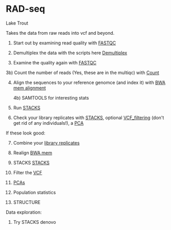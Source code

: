 # RAD-seq
Lake Trout

Takes the data from raw reads into vcf and beyond.


1) Start out by examining read quality with [FASTQC](https://github.com/Asrix/RAD-seq/blob/main/FASTQC)

2) Demultiplex the data with the scripts here [Demultiplex](https://github.com/Asrix/RAD-seq/blob/main/Demultiplex)

3) Examine the quality again with [FASTQC](https://github.com/Asrix/RAD-seq/blob/main/FASTQC)

  3b) Count the number of reads (Yes, these are in the multiqc) with [Count](https://github.com/Asrix/RAD-seq/blob/main/Count)

4) Align the sequences to your reference genomce (and index it) with [BWA mem alignment](https://github.com/Asrix/RAD-seq/blob/main/BWA%20mem%20alignment)

    4b) SAMTOOLS for interesting stats

5) Run [STACKS](https://github.com/Asrix/RAD-seq/blob/main/STACKS)

6) Check your library replicates with [STACKS](https://github.com/Asrix/RAD-seq/blob/main/Library-replicate-comparisons), optional [VCF_filtering](https://github.com/Asrix/RAD-seq/blob/main/VCF_filtering) (don't get rid of any individuals!),  a [PCA](https://github.com/Asrix/RAD-seq/blob/main/Library-rep-PCA)

If these look good:

7) Combine your [library replicates](https://github.com/Asrix/RAD-seq/blob/main/Combining-replicates)

8) Realign [BWA mem](https://github.com/Asrix/RAD-seq/blob/main/BWA%20mem%20alignment)

9) STACKS [STACKS](https://github.com/Asrix/RAD-seq/blob/main/STACKS)

10) Filter the [VCF](https://github.com/Asrix/RAD-seq/blob/main/VCF_filtering)

11) [PCAs](https://github.com/Asrix/RAD-seq/blob/main/PCA)

12) Population statistics

13) STRUCTURE


Data exploration:
  1) Try STACKS denovo
